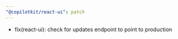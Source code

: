 ```yaml
---
"@copilotkit/react-ui": patch
---
```


- fix(react-ui): check for updates endpoint to point to production

